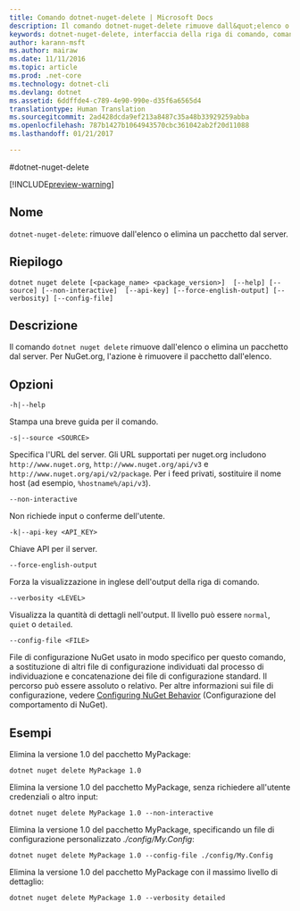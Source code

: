 ```yaml
---
title: Comando dotnet-nuget-delete | Microsoft Docs
description: Il comando dotnet-nuget-delete rimuove dall&quot;elenco o elimina un pacchetto dal server.
keywords: dotnet-nuget-delete, interfaccia della riga di comando, comando dell&quot;interfaccia della riga di comando, .NET Core
author: karann-msft
ms.author: mairaw
ms.date: 11/11/2016
ms.topic: article
ms.prod: .net-core
ms.technology: dotnet-cli
ms.devlang: dotnet
ms.assetid: 6ddffde4-c789-4e90-990e-d35f6a6565d4
translationtype: Human Translation
ms.sourcegitcommit: 2ad428dcda9ef213a8487c35a48b33929259abba
ms.openlocfilehash: 787b1427b1064943570cbc361042ab2f20d11088
ms.lasthandoff: 01/21/2017

---
```


#<a name="dotnet-nuget-delete"></a>dotnet-nuget-delete

[!INCLUDE[preview-warning](../../../includes/warning.md)]

## <a name="name"></a>Nome 
`dotnet-nuget-delete`: rimuove dall'elenco o elimina un pacchetto dal server. 

## <a name="synopsis"></a>Riepilogo

`dotnet nuget delete [<package_name> <package_version>] 
    [--help] [--source] [--non-interactive] 
    [--api-key] [--force-english-output] [--verbosity] [--config-file]`

## <a name="description"></a>Descrizione

Il comando `dotnet nuget delete` rimuove dall'elenco o elimina un pacchetto dal server. Per NuGet.org, l'azione è rimuovere il pacchetto dall'elenco.

## <a name="options"></a>Opzioni

`-h|--help`

Stampa una breve guida per il comando.  

`-s|--source <SOURCE>`

Specifica l'URL del server. Gli URL supportati per nuget.org includono `http://www.nuget.org`, `http://www.nuget.org/api/v3` e `http://www.nuget.org/api/v2/package`. Per i feed privati, sostituire il nome host (ad esempio, `%hostname%/api/v3`).

`--non-interactive`

Non richiede input o conferme dell'utente.

`-k|--api-key <API_KEY>`

Chiave API per il server.

`--force-english-output`

Forza la visualizzazione in inglese dell'output della riga di comando.

`--verbosity <LEVEL>`

Visualizza la quantità di dettagli nell'output. Il livello può essere `normal`, `quiet` o `detailed`.

`--config-file <FILE>`

File di configurazione NuGet usato in modo specifico per questo comando, a sostituzione di altri file di configurazione individuati dal processo di individuazione e concatenazione dei file di configurazione standard. Il percorso può essere assoluto o relativo.
Per altre informazioni sui file di configurazione, vedere [Configuring NuGet Behavior](https://docs.microsoft.com/nuget/consume-packages/configuring-nuget-behavior) (Configurazione del comportamento di NuGet).

## <a name="examples"></a>Esempi

Elimina la versione 1.0 del pacchetto MyPackage:

`dotnet nuget delete MyPackage 1.0` 

Elimina la versione 1.0 del pacchetto MyPackage, senza richiedere all'utente credenziali o altro input:

`dotnet nuget delete MyPackage 1.0 --non-interactive`

Elimina la versione 1.0 del pacchetto MyPackage, specificando un file di configurazione personalizzato *./config/My.Config*:

`dotnet nuget delete MyPackage 1.0 --config-file ./config/My.Config`

Elimina la versione 1.0 del pacchetto MyPackage con il massimo livello di dettaglio:

`dotnet nuget delete MyPackage 1.0 --verbosity detailed`

